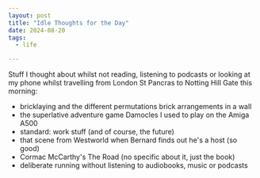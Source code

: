 ```yaml
---
layout: post
title: "Idle Thoughts for the Day"
date: 2024-08-20
tags:
  - life

---
```

Stuff I thought about whilst not reading, listening to podcasts or looking at my phone whilst travelling from London St Pancras to Notting Hill Gate this morning:
* bricklaying and the different permutations brick arrangements in a wall
* the superlative adventure game Damocles I used to play on the Amiga A500
* standard: work stuff (and of course, the future)
* that scene from Westworld when Bernard finds out he's a host (so good)
* Cormac McCarthy's The Road (no specific about it, just the book)
* deliberate running without listening to audiobooks, music or podcasts